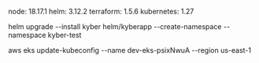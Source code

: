 node: 18.17.1
helm: 3.12.2
terraform: 1.5.6
kubernetes: 1.27

helm upgrade  --install kyber helm/kyberapp --create-namespace --namespace kyber-test

aws eks update-kubeconfig --name dev-eks-psixNwuA --region us-east-1
